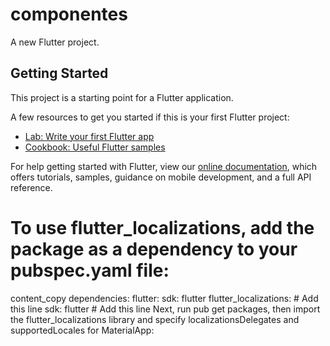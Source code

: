 # componentes

A new Flutter project.

## Getting Started

This project is a starting point for a Flutter application.

A few resources to get you started if this is your first Flutter project:

- [Lab: Write your first Flutter app](https://flutter.dev/docs/get-started/codelab)
- [Cookbook: Useful Flutter samples](https://flutter.dev/docs/cookbook)

For help getting started with Flutter, view our
[online documentation](https://flutter.dev/docs), which offers tutorials,
samples, guidance on mobile development, and a full API reference.


# To use flutter_localizations, add the package as a dependency to your pubspec.yaml file:

content_copy
dependencies:
  flutter:
    sdk: flutter
  flutter_localizations: # Add this line
    sdk: flutter         # Add this line
Next, run pub get packages, then import the flutter_localizations library and specify localizationsDelegates and supportedLocales for MaterialApp: